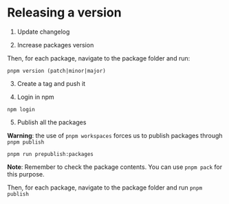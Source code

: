 # Releasing a version

1. Update changelog

2. Increase packages version

Then, for each package, navigate to the package folder and run:

```
pnpm version (patch|minor|major)
```

3. Create a tag and push it

4. Login in npm 

```
npm login
```

5. Publish all the packages

**Warning**: the use of `pnpm workspaces` forces us to publish packages through `pnpm publish`

```
pnpm run prepublish:packages
```

**Note**: Remember to check the package contents. You can use `pnpm pack` for this purpose.

Then, for each package, navigate to the package folder and run `pnpm publish`